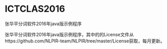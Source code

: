 # ICTCLAS2016
张华平分词软件2016年java版示例程序

张华平分词软件2016年java版示例程序，其中的的License文件从https://github.com/NLPIR-team/NLPIR/tree/master/License获取，每月更新。
